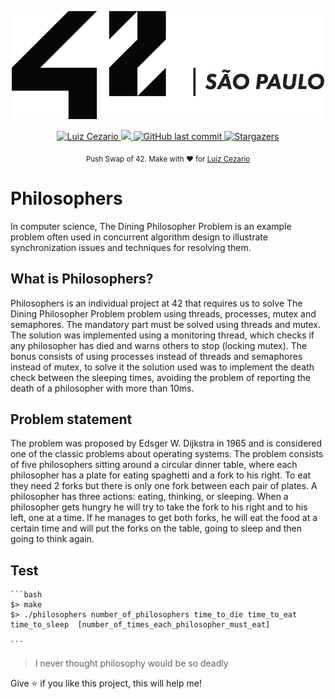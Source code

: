 
<div>
<p align="center">
	<a href="https://www.42sp.org.br/">
		<img src="./.github/42.png" alt="42" width="500"/> 
	</a>
</p>
</div>
<p align="center">	
   <a href="https://www.linkedin.com/in/luiz-lima-cezario/">
      <img alt="Luiz Cezario" src="https://img.shields.io/badge/-luizCezario-682998?style=flat&logo=Linkedin&logoColor=white" />
   </a>

  <a aria-label="Completed" href="https://www.42sp.org.br/">
    <img src="https://img.shields.io/badge/42.sp-Philosophers-682998?logo="></img>
  </a>
  <a href="https://github.com/luizlcezario/Philosophers/commits/master">
    <img alt="GitHub last commit" src="https://img.shields.io/github/last-commit/luizlcezario/Philosophers?color=682998">
  </a> 

  <a href="https://github.com/luizlcezario/Philosophers/stargazers">
    <img alt="Stargazers" src="https://img.shields.io/github/stars/luizlcezario/Philosophers?color=682998&logo=github">
  </a>
</p>

<div align="center">
  <sub>Push Swap of 42. Make with ❤︎ for
        <a href="https://github.com/luizlcezario">Luiz Cezario</a> 
    </a>
  </sub>
</div>


# Philosophers
In computer science, The Dining Philosopher Problem is an example problem often used in concurrent algorithm design to illustrate synchronization issues and techniques for resolving them.

## What is Philosophers?
Philosophers is an individual project at 42 that requires us to solve The Dining Philosopher Problem problem using threads, processes, mutex and semaphores. The mandatory part must be solved using threads and mutex. The solution was implemented using a monitoring thread, which checks if any philosopher has died and warns others to stop (locking mutex). The bonus consists of using processes instead of threads and semaphores instead of mutex, to solve it the solution used was to implement the death check between the sleeping times, avoiding the problem of reporting the death of a philosopher with more than 10ms.

## Problem statement
The problem was proposed by Edsger W. Dijkstra in 1965 and is considered one of the classic problems about operating systems. The problem consists of five philosophers sitting around a circular dinner table, where each philosopher has a plate for eating spaghetti and a fork to his right. To eat they need 2 forks but there is only one fork between each pair of plates. A philosopher has three actions: eating, thinking, or sleeping. When a philosopher gets hungry he will try to take the fork to his right and to his left, one at a time. If he manages to get both forks, he will eat the food at a certain time and will put the forks on the table, going to sleep and then going to think again.

## Test

	```bash
	$> make
	$> ./philosophers number_of_philosophers time_to_die time_to_eat time_to_sleep  [number_of_times_each_philosopher_must_eat]

	```

> I never thought philosophy would be so deadly	

Give ⭐️ if you like this project, this will help me!

